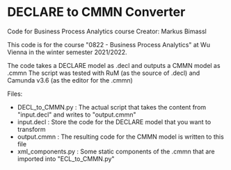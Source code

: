 # DECLARE to CMMN Converter
Code for Business Process Analytics course
Creator: Markus Bimassl

This code is for the course "0822 - Business Process Analytics" at Wu Vienna in the winter semester 2021/2022.

The code takes a DECLARE model as .decl and outputs a CMMN model as .cmmn
The script was tested with RuM (as the source of .decl) and Camunda v3.6 (as the editor for the .cmmn)




Files:
- DECL_to_CMMN.py : The actual script that takes the content from "input.decl" and writes to "output.cmmn"
- input.decl      : Store the code for the DECLARE model that you want to transform
- output.cmmn     : The resulting code for the CMMN model is written to this file
- xml_components.py : Some static components of the .cmmn that are imported into "ECL_to_CMMN.py"
